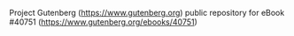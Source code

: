 Project Gutenberg (https://www.gutenberg.org) public repository for eBook #40751 (https://www.gutenberg.org/ebooks/40751)
